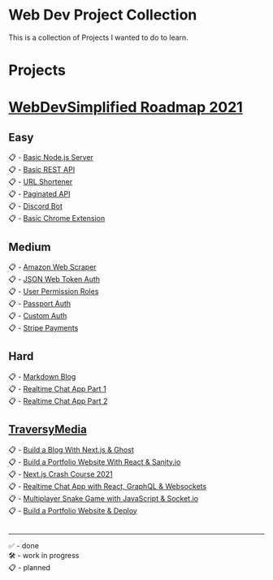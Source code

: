 # Web Dev Project Collection
This is a collection of Projects I wanted to do to learn.

# Projects

# [WebDevSimplified Roadmap 2021](https://www.youtube.com/watch?v=VfGW0Qiy2I0)
## Easy
📋 - [Basic Node.js Server](https://youtu.be/VShtPwEkDD0) <br/>
📋 - [Basic REST API](https://youtu.be/fgTGADljAeg) <br/>
📋 - [URL Shortener](https://youtu.be/SLpUKAGnm-g) <br/>
📋 - [Paginated API](https://youtu.be/ZX3qt0UWifc) <br/>
📋 - [Discord Bot](https://youtu.be/qv24S2L1N0k) <br/>
📋 - [Basic Chrome Extension](https://youtu.be/rymG9UmPuhM) <br/>

## Medium
📋 - [Amazon Web Scraper](https://youtu.be/H5ObmDUjKV4) <br/>
📋 - [JSON Web Token Auth](https://youtu.be/mbsmsi7l3r4) <br/>
📋 - [User Permission Roles](https://youtu.be/jI4K7L-LI58) <br/>
📋 - [Passport Auth](https://youtu.be/-RCnNyD0L-s) <br/>
📋 - [Custom Auth](https://youtu.be/Ud5xKCYQTjM) <br/>
📋 - [Stripe Payments](https://youtu.be/mI_-1tbIXQI) <br/>

## Hard
📋 - [Markdown Blog](https://youtu.be/1NrHkjlWVhM) <br/>
📋 - [Realtime Chat App Part 1](https://youtu.be/rxzOqP9YwmM) <br/>
📋 - [Realtime Chat App Part 2](https://youtu.be/UymGJnv-WsE)

## [TraversyMedia](https://www.youtube.com/channel/UC29ju8bIPH5as8OGnQzwJyA)<br/>
📋 - [Build a Blog With Next.js & Ghost](https://www.youtube.com/watch?v=1SYU1GorO6Y)<br/>
📋 - [Build a Portfolio Website With React & Sanity.io](https://www.youtube.com/watch?v=NO7_jgzVgbc)<br/>
📋 - [Next.js Crash Course 2021](https://www.youtube.com/watch?v=mTz0GXj8NN0)<br/>
📋 - [Realtime Chat App with React, GraphQL & Websockets](https://www.youtube.com/watch?v=E3NHd-PkLrQ)<br/>
📋 - [Multiplayer Snake Game with JavaScript & Socket.io](https://www.youtube.com/watch?v=ppcBIHv_ZPs)<br/>
📋 - [Build a Portfolio Website & Deploy](https://www.youtube.com/watch?v=r_hYR53r61M)<br/>
<br/>
____________________________________________________
✅ - done <br/>
🛠️ - work in progress <br/>
📋 - planned <br/>
